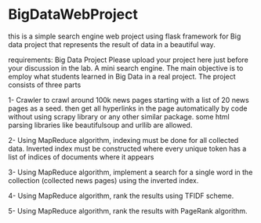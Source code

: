 # BigDataWebProject
this is a simple search engine web project using flask framework for Big data project that represents the result of data in a beautiful way.

requirements:
Big Data Project
Please upload your project here just before your discussion in the lab. 
A mini search engine. The main objective is to employ what students learned in Big Data in a real project. The project consists of three parts

1- Crawler to crawl around 100k news pages starting with a list of 20 news pages as a seed. then get all hyperlinks in the page automatically by code without using scrapy library or any other similar package. some html parsing libraries like beautifulsoup and urllib are allowed.  

2- Using MapReduce algorithm, indexing must be done for all collected data. Inverted index must be constructed where every unique token has a list of indices of documents where it appears

3- Using MapReduce algorithm, implement a search for a single word in the collection (collected news pages) using the inverted index.

4- Using MapReduce algorithm, rank the results using TFIDF scheme.

5- Using MapReduce algorithm, rank the results with PageRank algorithm.
